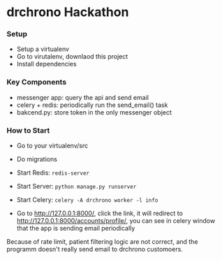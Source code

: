 # drchrono Hackathon


### Setup
  - Setup a virtualenv
  - Go to virutalenv, downlaod this project
  - Install dependencies

### Key Components
- messenger app: query the api and send email
- celery + redis: periodically run the send_email() task
- bakcend.py: store token in the only messenger object

### How to Start

- Go to your virtualenv/src

- Do migrations

- Start Redis: 
```redis-server```

- Start Server: 
```python manage.py runserver```

- Start Celery: 
```celery -A drchrono worker -l info```

- Go to http://127.0.0.1:8000/, click the link, it will redirect to http://127.0.0.1:8000/accounts/profile/, you can see in celery window that the app is sending email periodically



Because of rate limit, patient filtering logic are not correct, and the programm doesn't really send email to drchrono customoers. 


